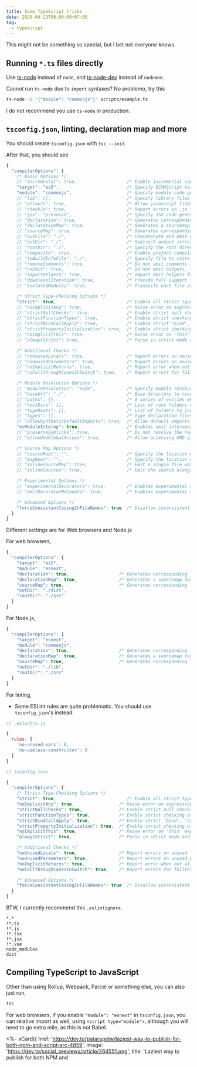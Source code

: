 ```yaml
---
title: Some TypeScript tricks
date: 2020-04-23T00:00:00+07:00
tag:
  - typescript
---
```


This might not be something so special, but I bet not everyone knows.

## Running `*.ts` files directly

Use [ts-node](https://www.npmjs.com/package/ts-node) instead of `node`, and [ts-node-dev](https://www.npmjs.com/package/ts-node-dev) instead of `nodemon`.

Cannot run `ts-node` due to `import` syntaxes? No problemo, try this

```sh
ts-node -O '{"module": "commonjs"}' scripts/example.ts
```

I do not recommend you use `ts-node` in production.

<!-- excerpt_separator -->

## `tsconfig.json`, linting, declaration map and more

You should create `tsconfig.json` with `tsc --init`.

After that, you should see

```js
{
  "compilerOptions": {
    /* Basic Options */
    // "incremental": true,                   /* Enable incremental compilation */
    "target": "es5",                          /* Specify ECMAScript target version: 'ES3' (default), 'ES5', 'ES2015', 'ES2016', 'ES2017', 'ES2018', 'ES2019' or 'ESNEXT'. */
    "module": "commonjs",                     /* Specify module code generation: 'none', 'commonjs', 'amd', 'system', 'umd', 'es2015', or 'ESNext'. */
    // "lib": [],                             /* Specify library files to be included in the compilation. */
    // "allowJs": true,                       /* Allow javascript files to be compiled. */
    // "checkJs": true,                       /* Report errors in .js files. */
    // "jsx": "preserve",                     /* Specify JSX code generation: 'preserve', 'react-native', or 'react'. */
    // "declaration": true,                   /* Generates corresponding '.d.ts' file. */
    // "declarationMap": true,                /* Generates a sourcemap for each corresponding '.d.ts' file. */
    // "sourceMap": true,                     /* Generates corresponding '.map' file. */
    // "outFile": "./",                       /* Concatenate and emit output to single file. */
    // "outDir": "./",                        /* Redirect output structure to the directory. */
    // "rootDir": "./",                       /* Specify the root directory of input files. Use to control the output directory structure with --outDir. */
    // "composite": true,                     /* Enable project compilation */
    // "tsBuildInfoFile": "./",               /* Specify file to store incremental compilation information */
    // "removeComments": true,                /* Do not emit comments to output. */
    // "noEmit": true,                        /* Do not emit outputs. */
    // "importHelpers": true,                 /* Import emit helpers from 'tslib'. */
    // "downlevelIteration": true,            /* Provide full support for iterables in 'for-of', spread, and destructuring when targeting 'ES5' or 'ES3'. */
    // "isolatedModules": true,               /* Transpile each file as a separate module (similar to 'ts.transpileModule'). */

    /* Strict Type-Checking Options */
    "strict": true,                           /* Enable all strict type-checking options. */
    // "noImplicitAny": true,                 /* Raise error on expressions and declarations with an implied 'any' type. */
    // "strictNullChecks": true,              /* Enable strict null checks. */
    // "strictFunctionTypes": true,           /* Enable strict checking of function types. */
    // "strictBindCallApply": true,           /* Enable strict 'bind', 'call', and 'apply' methods on functions. */
    // "strictPropertyInitialization": true,  /* Enable strict checking of property initialization in classes. */
    // "noImplicitThis": true,                /* Raise error on 'this' expressions with an implied 'any' type. */
    // "alwaysStrict": true,                  /* Parse in strict mode and emit "use strict" for each source file. */

    /* Additional Checks */
    // "noUnusedLocals": true,                /* Report errors on unused locals. */
    // "noUnusedParameters": true,            /* Report errors on unused parameters. */
    // "noImplicitReturns": true,             /* Report error when not all code paths in function return a value. */
    // "noFallthroughCasesInSwitch": true,    /* Report errors for fallthrough cases in switch statement. */

    /* Module Resolution Options */
    // "moduleResolution": "node",            /* Specify module resolution strategy: 'node' (Node.js) or 'classic' (TypeScript pre-1.6). */
    // "baseUrl": "./",                       /* Base directory to resolve non-absolute module names. */
    // "paths": {},                           /* A series of entries which re-map imports to lookup locations relative to the 'baseUrl'. */
    // "rootDirs": [],                        /* List of root folders whose combined content represents the structure of the project at runtime. */
    // "typeRoots": [],                       /* List of folders to include type definitions from. */
    // "types": [],                           /* Type declaration files to be included in compilation. */
    // "allowSyntheticDefaultImports": true,  /* Allow default imports from modules with no default export. This does not affect code emit, just typechecking. */
    "esModuleInterop": true,                  /* Enables emit interoperability between CommonJS and ES Modules via creation of namespace objects for all imports. Implies 'allowSyntheticDefaultImports'. */
    // "preserveSymlinks": true,              /* Do not resolve the real path of symlinks. */
    // "allowUmdGlobalAccess": true,          /* Allow accessing UMD globals from modules. */

    /* Source Map Options */
    // "sourceRoot": "",                      /* Specify the location where debugger should locate TypeScript files instead of source locations. */
    // "mapRoot": "",                         /* Specify the location where debugger should locate map files instead of generated locations. */
    // "inlineSourceMap": true,               /* Emit a single file with source maps instead of having a separate file. */
    // "inlineSources": true,                 /* Emit the source alongside the sourcemaps within a single file; requires '--inlineSourceMap' or '--sourceMap' to be set. */

    /* Experimental Options */
    // "experimentalDecorators": true,        /* Enables experimental support for ES7 decorators. */
    // "emitDecoratorMetadata": true,         /* Enables experimental support for emitting type metadata for decorators. */

    /* Advanced Options */
    "forceConsistentCasingInFileNames": true  /* Disallow inconsistently-cased references to the same file. */
  }
}
```

Different settings are for Web browsers and Node.js

For web browsers,

```js
{
  "compilerOptions": {
    "target": "es5",
    "module": "esnext",
    "declaration": true,                   /* Generates corresponding '.d.ts' file. */
    "declarationMap": true,                /* Generates a sourcemap for each corresponding '.d.ts' file. */
    "sourceMap": true,                     /* Generates corresponding '.map' file. */
    "outDir": "./dist",
    "rootDir": "./src"
  }
}
```

For Node.js,

```js
{
  "compilerOptions": {
    "target": "esnext",
    "module": "commonjs",
    "declaration": true,                   /* Generates corresponding '.d.ts' file. */
    "declarationMap": true,                /* Generates a sourcemap for each corresponding '.d.ts' file. */
    "sourceMap": true,                     /* Generates corresponding '.map' file. */
    "outDir": "./lib",
    "rootDir": "./src"
  }
}
```

For linting,

- Some ESLint rules are quite problematic. You should use `tsconfig.json`'s instead.

```js
// .eslintrc.js

{
  rules: {
    'no-unused-vars': 0,
    'no-useless-constructor': 0
  }
}
```

```js
// tsconfig.json

{
  "compilerOptions": {
    /* Strict Type-Checking Options */
    "strict": true,                           /* Enable all strict type-checking options. */
    "noImplicitAny": true,                 /* Raise error on expressions and declarations with an implied 'any' type. */
    "strictNullChecks": true,              /* Enable strict null checks. */
    "strictFunctionTypes": true,           /* Enable strict checking of function types. */
    "strictBindCallApply": true,           /* Enable strict 'bind', 'call', and 'apply' methods on functions. */
    "strictPropertyInitialization": true,  /* Enable strict checking of property initialization in classes. */
    "noImplicitThis": true,                /* Raise error on 'this' expressions with an implied 'any' type. */
    "alwaysStrict": true,                  /* Parse in strict mode and emit "use strict" for each source file. */

    /* Additional Checks */
    "noUnusedLocals": true,                /* Report errors on unused locals. */
    "noUnusedParameters": true,            /* Report errors on unused parameters. */
    "noImplicitReturns": true,             /* Report error when not all code paths in function return a value. */
    "noFallthroughCasesInSwitch": true,    /* Report errors for fallthrough cases in switch statement. */

    /* Advanced Options */
    "forceConsistentCasingInFileNames": true  /* Disallow inconsistently-cased references to the same file. */
  }
}
```

BTW, I currently recommend this `.eslintignore`.

```ignore
*.*
!*.ts
!*.js
!*.tsx
!*.jsx
!*.vue
node_modules
dist
```

## Compiling TypeScript to JavaScript

Other than using Rollup, Webpack, Parcel or something else, you can also just run,

```sh
tsc
```

For web browsers, if you enable `"module": "esnext"` in `tsconfig.json`, you can relative import as well, using `<script type="module">`, although you will need to go extra mile, as this is not Babel.

<%- xCard({
  href: 'https://dev.to/patarapolw/laziest-way-to-publish-for-both-npm-and-script-src-4859',
  image: 'https://dev.to/social_previews/article/264551.png',
  title: 'Laziest way to publish for both NPM and <script src="">',
  description: "But it is slightly harder for TypeScript's tsc.  Actually, the real problem "
    + 'here is loading other Jav...'
}) %>

Or, just use Snowpack.
